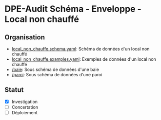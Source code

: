 # DPE-Audit Schéma - Enveloppe - Local non chauffé

## Organisation

- [local_non_chauffe.schema.yaml](./local_non_chauffe.schema.yaml): Schéma de données d'un local non chauffé
- [local_non_chauffe.examples.yaml](./local_non_chauffe.examples.yaml): Exemples de données d'un local non chauffé
- [/baie](./baie/README.md): Sous schéma de données d'une baie
- [/paroi](./paroi/README.md): Sous schéma de données d'une paroi

## Statut

- [x] Investigation
- [ ] Concertation
- [ ] Déploiement
